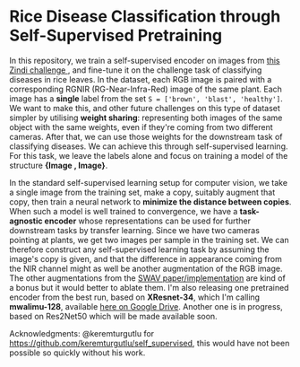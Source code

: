# Rice Disease Classification through Self-Supervised Pretraining

In this repository, we train a self-supervised encoder on images from 
[this Zindi challenge ](https://zindi.africa/competitions/microsoft-rice-disease-classification-challenge/), 
and fine-tune it on the challenge task of classifying diseases in rice leaves. In the dataset, each RGB image is 
paired with a corresponding RGNIR (RG-Near-Infra-Red) image of the same plant. Each image has a **single** label from 
the set `S = ['brown', 'blast', 'healthy']`. We want to make this, and other future challenges on this type of 
dataset simpler by utilising **weight sharing**: representing both images of the same object with the same weights, 
even if they're coming from two different cameras. After that, we can use those weights for the downstream task 
of classifying diseases. We can achieve this through self-supervised learning. For this task, we leave the labels 
alone and focus on training a model of the structure **{Image , Image}**. 

In the standard self-supervised learning setup for computer vision, we take a single image from the training set, 
make a copy, suitably augment that copy, then train a neural network to **minimize the distance between copies**. 
When such a model is well trained to convergence, we have a **task-agnostic encoder** whose representations can be
used for further downstream tasks by transfer learning. Since we have two cameras pointing at plants, we get two 
images per sample in the training set. We can therefore construct any self-supervised learning task by assuming 
the image's copy is given, and that the difference in appearance coming from the NIR channel might as well be 
another augmentation of the RGB image. The other augmentations from the [SWAV paper/implementation](https://arxiv.org/abs/2006.09882) 
are kind of a bonus but it would better to ablate them. I'm also releasing one pretrained encoder from the best 
run, based on **XResnet-34**, which I'm calling **mwalimu-128**, available [here on Google Drive](https://drive.google.com/drive/folders/1lV7Zl5XcI1dov6FkEgr6rmxES14Hc-xF). Another one is in progress, based on Res2Net50 which will be made available soon.

Acknowledgments: @keremturgutlu for https://github.com/keremturgutlu/self_supervised, this would have not been possible so quickly without his work.